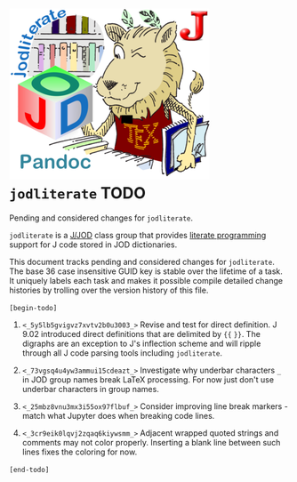 
![jodliteratelion](inclusions/jodliteratelionlittle.png)`jodliterate` TODO
==========================================================================

Pending and considered changes for `jodliterate`.

`jodliterate` is a [J/JOD](https://analyzethedatanotthedrivel.org/the-jod-page/) class group that provides
[literate programming](http://literateprogramming.com/index.html) support
for J code stored in JOD dictionaries.

This document tracks pending and considered changes for `jodliterate`.
The base 36 case insensitive GUID key is stable over the lifetime of a task. It uniquely
labels each task and makes it possible compile detailed change histories
by trolling over the version history of this file.

`[begin-todo]`

1. `<_5y5lb5gvigvz7xvtv2b0u3003_>` Revise and test for direct definition. J 9.02 introduced direct definitions
   that are delimited by `{{` `}}`. The digraphs are an exception to J's
   inflection scheme and will ripple through all J code parsing tools including
   `jodliterate`.

2. `<_73vgsq4u4yw3ammui15cdeazt_>` Investigate why underbar characters  `_` in JOD group names break LaTeX processing. For now just
   don't use underbar characters in group names.

3. `<_25mbz8vnu3mx3i55ox97flbuf_>` Consider improving line break markers - match what Jupyter does when breaking code lines.

4. `<_3cr9eik0lqvj2zqaq6kiywsmm_>` Adjacent wrapped quoted strings and comments may not color properly. Inserting a blank line
   between such lines fixes the coloring for now.

`[end-todo]`
